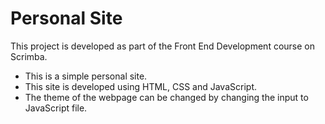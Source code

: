 # Personal Site
This project is developed as part of the Front End Development course on Scrimba.
- This is a simple personal site.
- This site is developed using HTML, CSS and JavaScript.
- The theme of the webpage can be changed by changing the input to JavaScript file.
